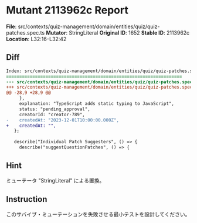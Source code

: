 # Mutant 2113962c Report

**File**: src/contexts/quiz-management/domain/entities/quiz/quiz-patches.spec.ts
**Mutator**: StringLiteral
**Original ID**: 1652
**Stable ID**: 2113962c
**Location**: L32:16–L32:42

## Diff

```diff
Index: src/contexts/quiz-management/domain/entities/quiz/quiz-patches.spec.ts
===================================================================
--- src/contexts/quiz-management/domain/entities/quiz/quiz-patches.spec.ts	original
+++ src/contexts/quiz-management/domain/entities/quiz/quiz-patches.spec.ts	mutated #1652
@@ -28,9 +28,9 @@
     },
     explanation: "TypeScript adds static typing to JavaScript",
     status: "pending_approval",
     creatorId: "creator-789",
-    createdAt: "2023-12-01T10:00:00.000Z",
+    createdAt: "",
   };
 
   describe("Individual Patch Suggesters", () => {
     describe("suggestQuestionPatches", () => {
```

## Hint

ミューテータ "StringLiteral" による置換。

## Instruction

このサバイブ・ミューテーションを失敗させる最小テストを設計してください。
